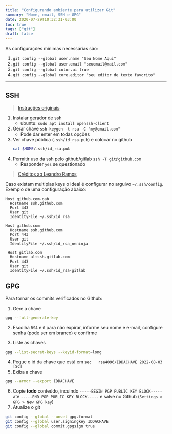 ```yaml
---
title: "Configurando ambiente para utilizar Git"
summary: "Nome, email, SSH e GPG"
date: 2020-07-29T10:32:31-03:00
toc: true
tags: ["git"]
draft: false
---
```


As configurações mínimas necessárias são:

1. ``git config --global user.name "Seu Nome Aqui"``
1. ``git config --global user.email "seuemail@mail.com"``
1. ``git config --global color.ui true``
1. ``git config --global core.editor "seu editor de texto favorito"``

---

## SSH

> [Instruções originais](https://gist.github.com/neninja/433e85b49acc802479654c75535eea2c)

1. Instalar gerador de ssh
    - ubuntu: ``sudo apt install openssh-client``
2. Gerar chave ``ssh-keygen -t rsa -C "my@email.com"``
    - Pode dar enter em todas opções
3. Ver chave pública (`.ssh/id_rsa.pub`) e colocar no github
    ```sh
    cat $HOME/.ssh/id_rsa.pub
    ```
4. Permitir uso da ssh pelo github/gitlab ``ssh -T git@github.com``
    - Responder `yes` se questionado

> [Créditos ao Leandro Ramos](https://www.youtube.com/watch?v=tjZEplICR5g)

Caso existam multiplas keys o ideal é configurar no arguivo `~/.ssh/config`.
Exemplo de uma configuração abaixo:

```
Host github.com-oab
  Hostname ssh.github.com
  Port 443
  User git
  IdentityFile ~/.ssh/id_rsa
 
Host github.com
  Hostname ssh.github.com
  Port 443
  User git
  IdentityFile ~/.ssh/id_rsa_neninja
  
 Host gitlab.com
  Hostname altssh.gitlab.com
  Port 443
  User git
  IdentityFile ~/.ssh/id_rsa-gitlab
```

## GPG

Para tornar os commits verificados no Github:

1. Gere a chave

```sh
gpg --full-generate-key
```

2. Escolha `RSA` e `0` para não expirar, informe seu nome e e-mail, configure senha (pode ser em branco) e confirme

3. Liste as chaves

```sh
gpg --list-secret-keys --keyid-format=long
```

4. Pegue o id da chave que está em `sec   rsa4096/IDDACHAVE 2022-08-03 [SC]`
5. Exiba a chave

```sh
gpg --armor --export IDDACHAVE
```

6. Copie **todo** conteúdo, incuindo `-----BEGIN PGP PUBLIC KEY BLOCK-----` até `-----END PGP PUBLIC KEY BLOCK-----` e salve no Github (`Settings > GPG > New GPG key`)
7. Atualize o git

```sh
git config --global --unset gpg.format
git config --global user.signingkey IDDACHAVE
git config --global commit.gpgsign true
```
